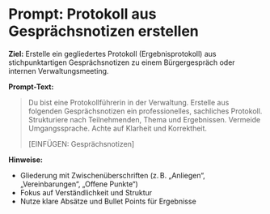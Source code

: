 # Prompt: Protokoll aus Gesprächsnotizen erstellen

**Ziel:** Erstelle ein gegliedertes Protokoll (Ergebnisprotokoll) aus stichpunktartigen Gesprächsnotizen zu einem Bürgergespräch oder internen Verwaltungsmeeting.

**Prompt-Text:**

> Du bist eine Protokollführerin in der Verwaltung. Erstelle aus folgenden Gesprächsnotizen ein professionelles, sachliches Protokoll. Strukturiere nach Teilnehmenden, Thema und Ergebnissen. Vermeide Umgangssprache. Achte auf Klarheit und Korrektheit.
>
> [EINFÜGEN: Gesprächsnotizen]

**Hinweise:**  
- Gliederung mit Zwischenüberschriften (z. B. „Anliegen“, „Vereinbarungen“, „Offene Punkte“)
- Fokus auf Verständlichkeit und Struktur
- Nutze klare Absätze und Bullet Points für Ergebnisse
